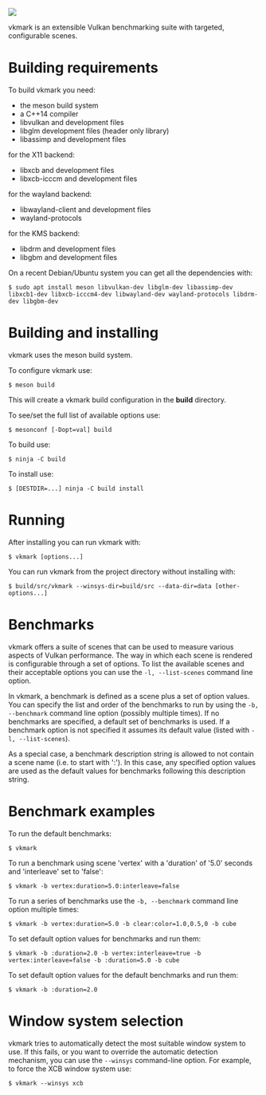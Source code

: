 ![](https://github.com/vkmark/vkmark/workflows/build/badge.svg)

vkmark is an extensible Vulkan benchmarking suite with targeted,
configurable scenes.

# Building requirements

To build vkmark you need:

 * the meson build system
 * a C++14 compiler
 * libvulkan and development files
 * libglm development files (header only library)
 * libassimp and development files

for the X11 backend:

 * libxcb and development files
 * libxcb-icccm and development files

for the wayland backend:

 * libwayland-client and development files
 * wayland-protocols

for the KMS backend:

 * libdrm and development files
 * libgbm and development files

On a recent Debian/Ubuntu system you can get all the dependencies with:

 `$ sudo apt install meson libvulkan-dev libglm-dev libassimp-dev libxcb1-dev libxcb-icccm4-dev libwayland-dev wayland-protocols libdrm-dev libgbm-dev`

# Building and installing

vkmark uses the meson build system.

To configure vkmark use:

`$ meson build`

This will create a vkmark build configuration in the **build** directory.

To see/set the full list of available options use:

`$ mesonconf [-Dopt=val] build`

To build use:

`$ ninja -C build`

To install use:

`$ [DESTDIR=...] ninja -C build install`

# Running

After installing you can run vkmark with:

`$ vkmark [options...]`

You can run vkmark from the project directory without installing with:

`$ build/src/vkmark --winsys-dir=build/src --data-dir=data [other-options...]`

# Benchmarks

vkmark offers a suite of scenes that can be used to measure various aspects of
Vulkan performance. The way in which each scene is rendered is configurable
through a set of options. To list the available scenes and their acceptable
options you can use the `-l, --list-scenes` command line option.

In vkmark, a benchmark is defined as a scene plus a set of option values. You
can specify the list and order of the benchmarks to run by using the `-b,
--benchmark` command line option (possibly multiple times). If no benchmarks
are specified, a default set of benchmarks is used. If a benchmark option is
not specified it assumes its default value (listed with `-l, --list-scenes`).

As a special case, a benchmark description string is allowed to not contain a
scene name (i.e. to start with ':'). In this case, any specified option values
are used as the default values for benchmarks following this description
string.

# Benchmark examples

To run the default benchmarks:

`$ vkmark`

To run a benchmark using scene 'vertex' with a 'duration' of '5.0' seconds and
'interleave' set to 'false':

`$ vkmark -b vertex:duration=5.0:interleave=false`

To run a series of benchmarks use the `-b, --benchmark` command line option multiple times:

`$ vkmark -b vertex:duration=5.0 -b clear:color=1.0,0.5,0 -b cube`

To set default option values for benchmarks and run them:

`$ vkmark -b :duration=2.0 -b vertex:interleave=true -b vertex:interleave=false -b :duration=5.0 -b cube`

To set default option values for the default benchmarks and run them:

`$ vkmark -b :duration=2.0`

# Window system selection

vkmark tries to automatically detect the most suitable window system to use. If
this fails, or you want to override the automatic detection mechanism, you can use
the `--winsys` command-line option. For example, to force the XCB window system
use:

`$ vkmark --winsys xcb`
